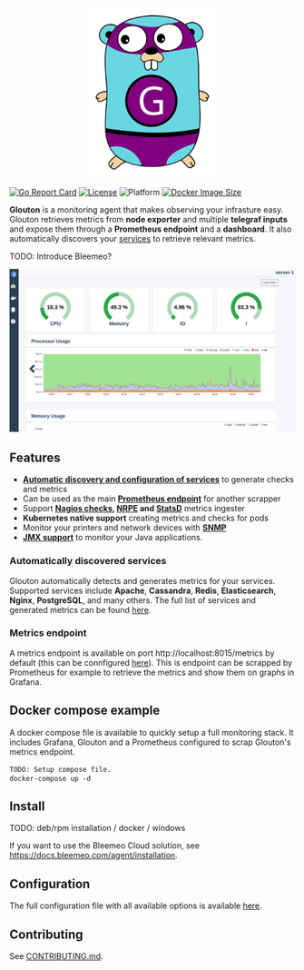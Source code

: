 <p align="center">
   <img src="logo_glouton.svg" alt="Glouton" height="300"/>
</p>

[![Go Report Card](https://goreportcard.com/badge/github.com/bleemeo/glouton)](https://goreportcard.com/report/github.com/bleemeo/glouton)
[![License](https://img.shields.io/badge/license-Apache%202.0-blue.svg)](https://github.com/bleemeo/glouton/blob/master/LICENSE)
![Platform](https://img.shields.io/badge/platform-linux%20%7C%20windows%20%7C%20macos-informational)
[![Docker Image Size](https://img.shields.io/docker/image-size/bleemeo/glouton)](https://hub.docker.com/r/bleemeo/glouton/tags)

**Glouton** is a monitoring agent that makes observing your infrasture easy. Glouton retrieves metrics from **node exporter** and multiple **telegraf inputs** and expose them through a **Prometheus endpoint** and a **dashboard**. It also automatically discovers your [services](#automatically-discovered-services) to retrieve relevant metrics.

TODO: Introduce Bleemeo?

<img src="webui/preview/dashboard.png" alt="Dashboard"/>

## Features

- [**Automatic discovery and configuration of services**](#automatically-discovered-services) to generate checks and metrics
- Can be used as the main **[Prometheus endpoint](#metrics-endpoint)** for another scrapper
- Support **[Nagios checks](https://docs.bleemeo.com/metrics-sources/custom/#reference-for-custom-check), [NRPE](https://docs.bleemeo.com/agent/configuration/#nrpeaddress) and [StatsD](https://docs.bleemeo.com/metrics-sources/statsd)** metrics ingester
- **Kubernetes native support** creating metrics and checks for pods
- Monitor your printers and network devices with [**SNMP**](https://docs.bleemeo.com/agent/snmp)
- **[JMX support](https://docs.bleemeo.com/metrics-sources/java)** to monitor your Java applications.

### Automatically discovered services

Glouton automatically detects and generates metrics for your services. Supported services include **Apache**, **Cassandra**, **Redis**, **Elasticsearch**, **Nginx**, **PostgreSQL**, and many others. The full list of services and generated metrics can be found [here](https://docs.bleemeo.com/metrics-sources/services-metrics).

### Metrics endpoint

A metrics endpoint is available on port http://localhost:8015/metrics by default (this can be connfigured [here](https://docs.bleemeo.com/agent/configuration#weblisteneraddress)). This is endpoint can be scrapped by Prometheus for example to retrieve the metrics and show them on graphs in Grafana.

## Docker compose example

A docker compose file is available to quickly setup a full monitoring stack. It includes Grafana, Glouton and a Prometheus configured to scrap Glouton's metrics endpoint.

```
TODO: Setup compose file.
docker-compose up -d
```

## Install

TODO: deb/rpm installation / docker / windows

If you want to use the Bleemeo Cloud solution, see https://docs.bleemeo.com/agent/installation.

## Configuration

The full configuration file with all available options is available [here](https://docs.bleemeo.com/agent/configuration).

## Contributing

See [CONTRIBUTING.md](CONTRIBUTING.md).
